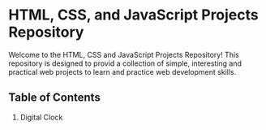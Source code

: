 # HTML, CSS, and JavaScript Projects Repository
Welcome to the HTML, CSS and JavaScript Projects Repository!
This repository is designed to provid a collection of simple,
interesting and practical web projects to learn and practice
web development skills.

## Table of Contents
1. Digital Clock
